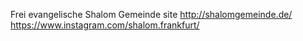 
 Frei evangelische Shalom Gemeinde site
  http://shalomgemeinde.de/
  https://www.instagram.com/shalom.frankfurt/
